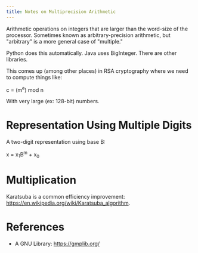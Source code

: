 ```yaml
---
title: Notes on Multiprecision Arithmetic
---
```


Arithmetic operations on integers that are larger than the word-size 
of the processor. Sometimes known as arbitrary-precision arithmetic, 
but "arbitrary" is a more general case of "multiple."

Python does this automatically. Java uses BigInteger. There are other 
libraries.

This comes up (among other places) in RSA cryptography where we need
to compute things like:

c = (m<sup>e</sup>) mod n

With very large (ex: 128-bit) numbers.

# Representation Using Multiple Digits

A two-digit representation using base B:

x = x<sub>1</sub>B<sup>m</sup> + x<sub>0<sub>

# Multiplication

Karatsuba is a common efficiency improvement: https://en.wikipedia.org/wiki/Karatsuba_algorithm.

# References

* A GNU Library: https://gmplib.org/



